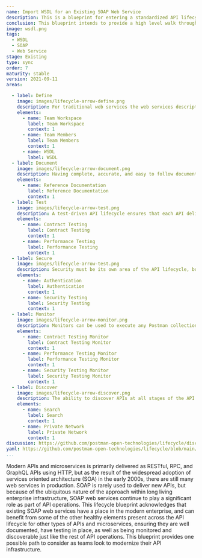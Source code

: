 ```yaml
---
name: Import WSDL for an Existing SOAP Web Service
description: This is a blueprint for entering a standardized API lifecycle using a WSDL for an existing web service, acknowledging that SOAP still has it's place in many enterprise environments, but a common API lifecycle including documentation, testing, and other elements is still needed.
conclusion: This blueprint intends to provide a high level walk through of one possible way of defining a standardized API lifecycle which is centered around an existing SOAP web service. Each element within this blueprint works to provide a simple overview of what is involved across the entire life of an API, with more detail present on the detail page for each element (if you are viewing this on the API lifecycle project site). If you are reading this via a PDF or printed version you can visit the landing page for this blueprint to access more information and view specific actions you might possibly consider taking as part of applying each element of this proposed lifecycle within your own operations. This blueprint is a living document and will continue to evolve and be added to over time based upon feedback from readers. If you have any questions, feedback, or feel like there is more information you need, feel free to jump on the Github discussion for this blueprint, or any of the individual elements present--the value this blueprint provides is actively defined by the feedback community members like you.
image: wsdl.png
tags:
  - WSDL
  - SOAP
  - Web Service
stage: Existing
type: sync
order: 7
maturity: stable
version: 2021-09-11
areas:

  - label: Define
    image: images/lifecycle-arrow-define.png
    description: For traditional web services the web services description language (WSDL) is the key to defining and understanding what each API is capable of. Similar to an OpenAPI, the WSDL describes the surface area of a SOAP web service, defining the available methods and payload structure. Upon import or creation of a new API using WSDL, a modern API lifecycle can be set into motion through the generation of collections for documenting and testing of web services. Helping modernize existing web services by applying some of the common elements of modern API lifecycle to existing WSDL services.
    elements:
      - name: Team Workspace
        label: Team Workspace
        context: 1
      - name: Team Members
        label: Team Members   
        context: 1      
      - name: WSDL
        label: WSDL    
  - label: Document
    image: images/lifecycle-arrow-document.png
    description: Having complete, accurate, and easy to follow documentation is essential for all APIs, and is something that  alleviates the number one pain point for API consumers when it comes to onboarding with any API, expanding the number of API paths an application puts to work. Modern approaches to producing API documentation have moved beyond a single static version of documentation simply published to a portal, as well as there being potentially multiple forms of documentation for any single API. Helping API producers onboard consumers easier, reduce the cognitive load when understanding what an API does, and properly define specific business use cases of an API being put to work in an application or as part of an integration.
    elements:
      - name: Reference Documentation
        label: Reference Documentation 
        context: 1     
  - label: Test
    image: images/lifecycle-arrow-test.png
    description: A test-driven API lifecycle ensures that each API delivers the intended outcomes it was developed for in the first place, providing manual as well as automated ways to ensure an API hasn't changed unexpectedly and is as performant as required, helping establish a high quality of service consistently across all APIs. API testing should not be an afterthought and should be a default aspect of the API lifecycle for any API being put into production. API testing takes a solid investment in establishing proper testing practices across teams, but once you do the work to establish a baseline of testing, properly train teams on the process and tooling involved, the investment will pay off down the road.
    elements:
      - name: Contract Testing
        label: Contract Testing  
        context: 1 
      - name: Performance Testing
        label: Performance Testing   
        context: 1
  - label: Secure
    image: images/lifecycle-arrow-test.png
    description: Security must be its own area of the API lifecycle, but it is something that should span testing, authentication, and potentially other areas of the API lifecycle. Over the last five years the world of API security has expanded, while also moving further left in the API lifecycle as part of a devops shift in how APIs are delivered. There are a number of elements present when it comes to security, but depending on the overall maturity of API operations the available resources and prioritization available to adequately realize these elements vary.
    elements:
      - name: Authentication
        label: Authentication
        context: 1         
      - name: Security Testing
        label: Security Testing   
        context: 1        
  - label: Monitor
    image: images/lifecycle-arrow-monitor.png
    description: Monitors can be used to execute any Postman collection applied to any environment. Due to the versatility of what a Postman collection can define, collections turn monitors into a powerful API automation and orchestration tool. Beginning with the ability to schedule contract, performance, and other types of tests, but then also allowing for automating specific workflows across many different APIs. Since collections can be used to define anything that can be defined via an API, monitors can be used to schedule the running of each capability from multiple cloud regions, applying many different environmental variables. Making monitors an essential, versatile, and executable part of defining how the API lifecycle works.
    elements:
      - name: Contract Testing Monitor
        label: Contract Testing Monitor  
        context: 1 
      - name: Performance Testing Monitor
        label: Performance Testing Monitor   
        context: 1
      - name: Security Testing Monitor
        label: Security Testing Monitor                          
        context: 1
  - label: Discover
    image: images/lifecycle-arrow-discover.png
    description: The ability to discover APIs at all stages of the API lifecycle is essential for reducing redundancy across operations, helping teams find existing APIs before they develop new ones, properly matching API consumers with the right APIs, while supporting documentation, relevant workflows, and the feedback loops that exist as part of the operation of APIs internally within the enterprise, or externally with 3rd party developers. API discovery does not live at the beginning or the end of the API lifecycle, but should be considered across all areas of the API lifecycle, ensuring that APIs, as well as the operations around them are as discoverable as possible, but well informed when it comes to privacy, security, and terms of service.
    elements:
      - name: Search
        label: Search     
        context: 1
      - name: Private Network
        label: Private Network   
        context: 1  
discussion: https://github.com/postman-open-technologies/lifecycle/discussions/32      
yaml: https://github.com/postman-open-technologies/lifecycle/blob/main/_blueprints/import-wsdl-for-an-existing-soap-web-service.md       
...
```

Modern APIs and microservices is primarily delivered as RESTful, RPC, and GraphQL APIs using HTTP, but as the result of the widespread adoption of services oriented architecture (SOA) in the early 2000s, there are still many web services in production. SOAP is rarely used to deliver new APIs, but because of the ubiquitous nature of the approach within long living enterprise infrastructure, SOAP web services continue to play a significant role as part of API operations. This lifecycle blueprint acknowledges that existing SOAP web services have a place in the modern enterprise, and can benefit from some of the other healthy elements present across the API lifecycle for other types of APIs and microservices, ensuring they are well documented, have testing in place, as well as being monitored and discoverable just like the rest of API operations. This blueprint provides one possible path to consider as teams look to modernize their API infrastructure.